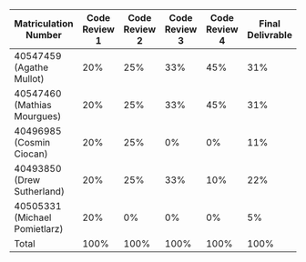 
| Matriculation Number | Code Review 1 | Code Review 2 | Code Review 3 | Code Review 4 | Final Delivrable |
|--|--|--|--|--|--|
|40547459 (Agathe Mullot) | 20% | 25% | 33% | 45% | 31% |
|40547460 (Mathias Mourgues)| 20% | 25% | 33% | 45% | 31% |
|40496985 (Cosmin Ciocan) | 20% | 25% | 0% | 0% | 11% |
|40493850 (Drew Sutherland)| 20% | 25% | 33% | 10% | 22% |
|40505331 (Michael Pomietlarz)| 20% | 0% | 0% | 0% | 5% |
|Total| 100% | 100% | 100% | 100% | 100% |
